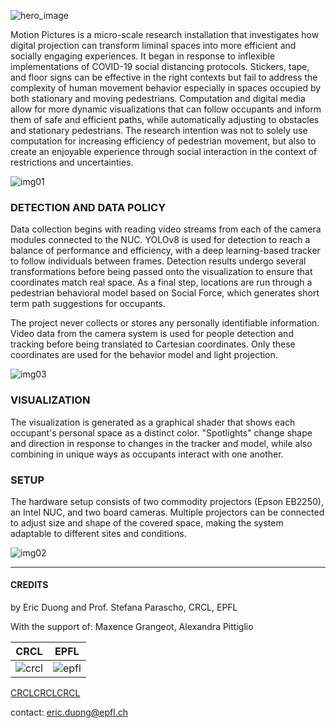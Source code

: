 ![hero_image](/images/hero.png)

Motion Pictures is a micro-scale research installation that investigates how digital projection can transform liminal spaces into more efficient and socially engaging experiences. It began in response to inflexible implementations of COVID-19 social distancing protocols. Stickers, tape, and floor signs can be effective in the right contexts but fail to address the complexity of human movement behavior especially in spaces occupied by both stationary and moving pedestrians. Computation and digital media allow for more dynamic visualizations that can follow occupants and inform them of safe and efficient paths, while automatically adjusting to obstacles and stationary pedestrians. The research intention was not to solely use computation for increasing efficiency of pedestrian movement, but also to create an enjoyable experience through social interaction in the context of restrictions and uncertainties. 

![img01](/images/Figure1.png)

### DETECTION AND DATA POLICY

Data collection begins with reading video streams from each of the camera modules connected to the NUC. YOLOv8 is used for detection to reach a balance of performance and efficiency, with a deep learning-based tracker to follow individuals between frames. Detection results undergo several transformations before being passed onto the visualization to ensure that coordinates match real space. As a final step, locations are run through a pedestrian behavioral model based on Social Force, which generates short term path suggestions for occupants.

The project never collects or stores any personally identifiable information. Video data from the camera system is used for people detection and tracking before being translated to Cartesian coordinates. Only these coordinates are used for the behavior model and light projection.

![img03](/images/Figure3.png)

### VISUALIZATION
The visualization is generated as a graphical shader that shows each occupant's personal space as a distinct color. "Spotlights" change shape and direction in response to changes in the tracker and model, while also combining in unique ways as occupants interact with one another.

### SETUP

The hardware setup consists of two commodity projectors (Epson EB2250), an Intel NUC, and two board cameras. Multiple projectors can be connected to adjust size and shape of the covered space, making the system adaptable to different sites and conditions. 

![img02](/images/Figure2.png)

--------------

#### CREDITS

by Eric Duong and Prof. Stefana Parascho, CRCL, EPFL

With the support of: Maxence Grangeot, Alexandra Pittiglio

| CRCL | EPFL |
| --- | --- |
| ![crcl](/images/CRCLWordmarkHotPink.png) | ![epfl](https://upload.wikimedia.org/wikipedia/commons/f/f4/Logo_EPFL.svg) |

[CRCLCRCLCRCL](https://crclcrclcrcl.org/)


contact: [eric.duong@epfl.ch](mailto:eric.duong@epfl.ch)
